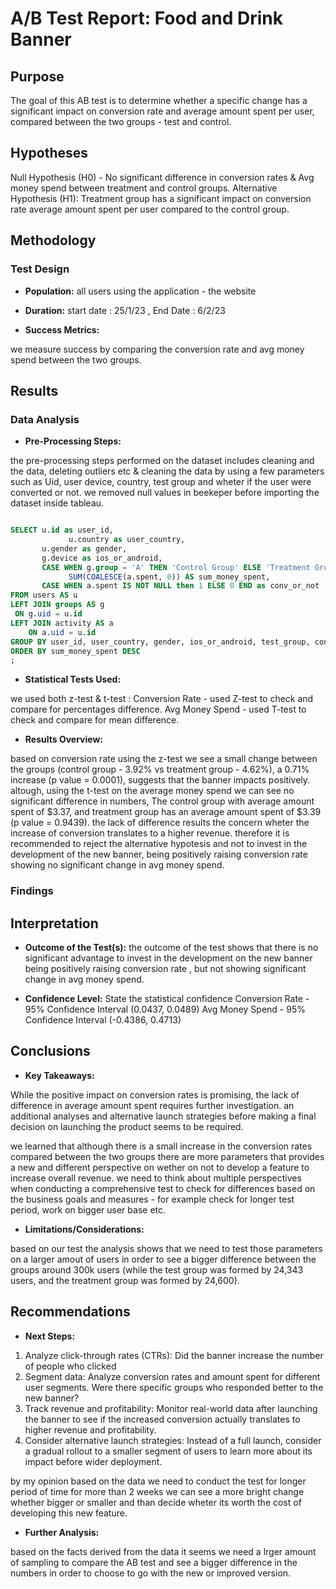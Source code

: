 # A/B Test Report: Food and Drink Banner

## Purpose

The goal of this AB test is to determine whether a specific change has a significant impact on conversion rate and average amount spent per user, compared between the two groups - test and control. 

## Hypotheses

Null Hypothesis (H0) - No significant difference in conversion rates & Avg money spend between treatment and control groups.
Alternative Hypothesis (H1): Treatment group has a significant impact on conversion rate average amount spent per user compared to the control group.

## Methodology

### Test Design

- **Population:** all users using the application - the website 

- **Duration:** start date : 25/1/23 , End Date : 6/2/23

- **Success Metrics:** 

we measure success by comparing the conversion rate and avg money spend between the two groups.

## Results
### Data Analysis
- **Pre-Processing Steps:** 

the pre-processing steps performed on the dataset includes cleaning and the data, deleting outliers etc & cleaning the data by using a few parameters such as Uid, user device, country, test group and wheter if the user were converted or not. 
we removed null values in beekeper before importing the dataset inside tableau.

```sql

SELECT u.id as user_id, 
			 u.country as user_country, 
       u.gender as gender, 
       g.device as ios_or_android, 
       CASE WHEN g.group = 'A' THEN 'Control Group' ELSE 'Treatment Group' END AS test_group,
			 SUM(COALESCE(a.spent, 0)) AS sum_money_spent,
       CASE WHEN a.spent IS NOT NULL then 1 ELSE 0 END as conv_or_not
FROM users AS u
LEFT JOIN groups AS g
 ON g.uid = u.id
LEFT JOIN activity AS a
	ON a.uid = u.id
GROUP BY user_id, user_country, gender, ios_or_android, test_group, conv_or_not
ORDER BY sum_money_spent DESC
;

```

- **Statistical Tests Used:**

we used both z-test & t-test :
Conversion Rate - used Z-test to check and compare for percentages difference.
Avg Money Spend - used T-test to check and compare for mean difference.



- **Results Overview:** 

based on conversion rate using the z-test we see a small change between the groups  (control group - 3.92% vs treatment group - 4.62%), a 0.71% increase (p value = 0.0001), suggests that the banner impacts positively. altough, using the t-test on the average money spend we can see no significant difference in numbers, The control group with average amount spent of $3.37, and  treatment group has an average amount spent of $3.39 (p value = 0.9439). the lack of difference results the concern wheter the increase of conversion translates to a higher revenue. therefore it is recommended to reject the alternative hypotesis and not to invest in the development of the new banner, being positively raising conversion rate showing no significant change in avg money spend.

### Findings

## Interpretation
- **Outcome of the Test(s):** the outcome of the test shows that there is no significant advantage to invest in the development on the new banner being positively raising conversion rate , but not showing significant change in avg money spend. 

- **Confidence Level:** State the statistical confidence
Conversion Rate - 95% Confidence Interval (0.0437, 0.0489)
Avg Money Spend - 95% Confidence Interval (-0.4386, 0.4713)


## Conclusions
- **Key Takeaways:** 

While the positive impact on conversion rates is promising, the lack of difference in average amount spent requires further investigation. 
an additional analyses and alternative launch strategies before making a final decision on launching the product seems to be required.

we learned that although there is a small increase in the conversion rates compared between the two groups there are more parameters that provides a new and different perspective on wether on not to develop a feature to increase overall revenue.
we need to think about multiple perspectives when conducting a comprehensive test to check for differences based on the business goals and measures - for example check for longer test period, work on bigger user base etc.


- **Limitations/Considerations:** 

based on our test the analysis shows that we need to test those parameters on a larger amout of users in order to see a bigger difference between the groups around 300k users (while the test group was formed by 24,343 users, and the treatment group was formed by 24,600).

## Recommendations
- **Next Steps:** 

1. Analyze click-through rates (CTRs): Did the banner increase the number of people who clicked 
2. Segment data: Analyze conversion rates and amount spent for different user segments. Were there specific groups who responded better to the new banner?
3. Track revenue and profitability: Monitor real-world data after launching the banner to see if the increased conversion actually translates to higher revenue and profitability.
4. Consider alternative launch strategies: Instead of a full launch, consider a gradual rollout to a smaller segment of users to learn more about its impact before wider deployment.

by my opinion based on the data we need to conduct the test for longer period of time for more than 2 weeks we can see a more bright change whether bigger or smaller and than decide wheter its worth the cost of developing this new feature.

- **Further Analysis:** 

based on the facts derived from the data it seems we need a lrger amount of sampling to compare the AB test and see a bigger difference in the numbers in order to choose to go with the new or improved version.

